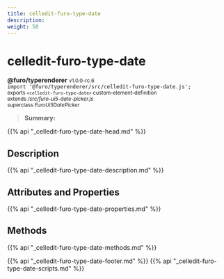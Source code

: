 ```yaml
---
title: celledit-furo-type-date
description: 
weight: 50
---
```


# celledit-furo-type-date
**@furo/typerenderer** <small>v1.0.0-rc.6</small>
<br>`import '@furo/typerenderer/src/celledit-furo-type-date.js';`<small>
<br>exports `<celledit-furo-type-date>` custom-element-definition
<br>extends */src/furo-ui5-date-picker.js*
<br>superclass *FuroUi5DatePicker*</small>

> **Summary:** 

{{% api "_celledit-furo-type-date-head.md" %}}

## Description



{{% api "_celledit-furo-type-date-description.md" %}}


## Attributes and Properties
{{% api "_celledit-furo-type-date-properties.md" %}}



## Methods
{{% api "_celledit-furo-type-date-methods.md" %}}





{{% api "_celledit-furo-type-date-footer.md" %}}
{{% api "_celledit-furo-type-date-scripts.md" %}}

